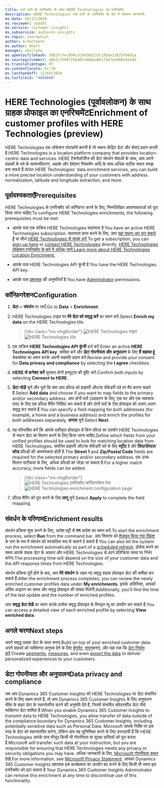 ```yaml
---
title: थर्ड पार्टी के एनरिचमेंट के साथ HERE Technologies का एनरिचमेंट
description: HERE Technologies थर्ड पार्टी के एनरिचमेंट के बारे में सामान्य जानकारी.
ms.date: 10/27/2020
ms.reviewer: jodahl
ms.service: customer-insights
ms.subservice: audience-insights
ms.topic: conceptual
author: m-hartmann
ms.author: mhart
manager: shellyha
ms.openlocfilehash: 7082fcfec099c3c9436b233c193be23625f6691a
ms.sourcegitcommit: a9b2cf598f256d07a48bba8617347ee90024a1dd
ms.translationtype: HT
ms.contentlocale: hi-IN
ms.lasthandoff: 12/03/2020
ms.locfileid: "4668680"
---
```

# <a name="enrichment-of-customer-profiles-with-here-technologies-preview"></a><span data-ttu-id="bf080-103">HERE Technologies (पूर्वावलोकन) के साथ ग्राहक प्रोफाइल का एनरिचमेंट</span><span class="sxs-lookup"><span data-stu-id="bf080-103">Enrichment of customer profiles with HERE Technologies (preview)</span></span>

<span data-ttu-id="bf080-104">HERE Technologies एक लोकेशन प्लेटफ़ॉर्म कंपनी है जो स्थान-केंद्रित डेटा और सेवाएं प्रदान करती है.</span><span class="sxs-lookup"><span data-stu-id="bf080-104">HERE Technologies is a location platform company that provides location-centric data and services.</span></span> <span data-ttu-id="bf080-105">HERE टेक्नोलॉजीज की डेटा संवर्धन सेवाओं के साथ, आप अपने ग्राहकों के पते के सामान्यीकरण, अक्षांश और देशांतर निष्कर्षण आदि के साथ अधिक सटीक स्थान समझ बना सकते हैं.</span><span class="sxs-lookup"><span data-stu-id="bf080-105">With HERE Technologies' data enrichment services, you can build a more precise location understanding of your customers with address normalization, latitude and longitude extraction, and more.</span></span>

## <a name="prerequisites"></a><span data-ttu-id="bf080-106">पूर्वावश्यकताएँ</span><span class="sxs-lookup"><span data-stu-id="bf080-106">Prerequisites</span></span>

<span data-ttu-id="bf080-107">HERE Technologies के एनरिचमेंट को कॉन्फ़िगर करने के लिए, निम्नलिखित आवश्यकताओं को पूरा किया जाना चाहिए:</span><span class="sxs-lookup"><span data-stu-id="bf080-107">To configure HERE Technologies enrichments, the following prerequisites must be met:</span></span>

- <span data-ttu-id="bf080-108">आपके पास एक सक्रिय HERE Technologies सदस्यता है.</span><span class="sxs-lookup"><span data-stu-id="bf080-108">You have an active HERE Technologies subscription.</span></span> <span data-ttu-id="bf080-109">सदस्यता प्राप्त करने के लिए, आप [यहां साइन-अप कर सकते हैं](https://developer.here.com/sign-up?utm_medium=referral&utm_source=Microsoft-Dynamics-CI&create=Freemium-Basic) या सीधे [HERE Technologies से संपर्क करें](https://developer.here.com/help?utm_medium=referral&utm_source=Microsoft-Dynamics-CI#how-can-we-help-you).</span><span class="sxs-lookup"><span data-stu-id="bf080-109">To get a subscription, you can [sign-up here](https://developer.here.com/sign-up?utm_medium=referral&utm_source=Microsoft-Dynamics-CI&create=Freemium-Basic) or [contact HERE Technologies](https://developer.here.com/help?utm_medium=referral&utm_source=Microsoft-Dynamics-CI#how-can-we-help-you) directly.</span></span> [<span data-ttu-id="bf080-110">HERE Technologies लोकेशन एनरिचमेंट के बारे में अधिक जानें.</span><span class="sxs-lookup"><span data-stu-id="bf080-110">Learn more about HERE Technologies Location Enrichment.</span></span>](https://developer.here.com/location-enrichment?cid=Dev-MicrosoftDynamics-DB-0-Dev-&utm_source=MicrosoftDynamics&utm_medium=referral&utm_campaign=Online_Dev_ReferralMicrosoft)

- <span data-ttu-id="bf080-111">आपके पास HERE Technologies API कुंजी है.</span><span class="sxs-lookup"><span data-stu-id="bf080-111">You have the HERE Technologies API key.</span></span>

- <span data-ttu-id="bf080-112">आपके पास [प्रशासक](permissions.md#administrator) की अनुमतियाँ है.</span><span class="sxs-lookup"><span data-stu-id="bf080-112">You have [Administrator](permissions.md#administrator) permissions.</span></span>

## <a name="configuration"></a><span data-ttu-id="bf080-113">कॉन्फ़िगरेशन</span><span class="sxs-lookup"><span data-stu-id="bf080-113">Configuration</span></span>

1. <span data-ttu-id="bf080-114">**डेटा** > **संवर्धन** पर जाएँ.</span><span class="sxs-lookup"><span data-stu-id="bf080-114">Go to **Data** > **Enrichment**.</span></span>

1. <span data-ttu-id="bf080-115">HERE Technologies टाइल पर **मेरे डेटा को समृद्ध करें** का चयन करें.</span><span class="sxs-lookup"><span data-stu-id="bf080-115">Select **Enrich my data** on the HERE Technologies tile.</span></span>

   > [!div class="mx-imgBorder"]
   > <span data-ttu-id="bf080-116">![HERE Technologies टाइल](media/HERE-tile.png "HERE Technologies टाइल")</span><span class="sxs-lookup"><span data-stu-id="bf080-116">![HERE Technologies tile](media/HERE-tile.png "HERE Technologies tile")</span></span>

1. <span data-ttu-id="bf080-117">एक सक्रिय **HERE Technologies API कुंजी** दर्ज करें.</span><span class="sxs-lookup"><span data-stu-id="bf080-117">Enter an active **HERE Technologies API key**.</span></span> <span data-ttu-id="bf080-118">समीक्षा करें और **डेटा गोपनीयता और अनुपालन** के लिए **मैं सहमत हूं** चेकबॉक्स का चयन करके अपनी सहमति प्रदान करें.</span><span class="sxs-lookup"><span data-stu-id="bf080-118">Review and provide your consent for **Data privacy and compliance** by selecting the **I agree** checkbox.</span></span> 

1. <span data-ttu-id="bf080-119">**HERE से कनेक्ट करें** चुनकर दोनों इनपुट्स की पुष्टि करें.</span><span class="sxs-lookup"><span data-stu-id="bf080-119">Confirm both inputs by selecting **Connect to HERE**.</span></span>

1. <span data-ttu-id="bf080-120">**डेटा जोड़ें** चुनें और चुनें कि क्या आप फ़ील्ड को प्राइमरी और/या सेकेंडरी पते पर मैप करना चाहते हैं.</span><span class="sxs-lookup"><span data-stu-id="bf080-120">Select **Add data** and choose if you want to map fields to the primary and/or secondary address.</span></span> <span data-ttu-id="bf080-121">आप दोनों पतों (उदाहरण के लिए, एक घर और एक व्यवसाय पता) के लिए एक फ़ील्ड मैपिंग निर्दिष्ट कर सकते हैं और दोनों पतों के लिए प्रोफाइल को अलग-अलग समृद्ध कर सकते हैं.</span><span class="sxs-lookup"><span data-stu-id="bf080-121">You can specify a field mapping for both addresses (for example, a home and a business address) and enrich the profiles for both addresses separately.</span></span> <span data-ttu-id="bf080-122">**अगला** चुनें.</span><span class="sxs-lookup"><span data-stu-id="bf080-122">Select **Next**.</span></span>

1. <span data-ttu-id="bf080-123">यह परिभाषित करें कि आपके एकीकृत प्रोफाइल से किन फ़ील्ड का उपयोग HERE Technologies से स्थान डेटा का मिलान करने के लिए किया जाना चाहिए.</span><span class="sxs-lookup"><span data-stu-id="bf080-123">Define which fields from your unified profiles should be used to look for matching location data from HERE Technologies.</span></span> <span data-ttu-id="bf080-124">चयनित प्राइमरी और/या सेकेंडरी पते के लिए **स्ट्रीट 1** और **ज़िप/पोस्टल कोड** फ़ील्डों की आवश्यकता होती है.</span><span class="sxs-lookup"><span data-stu-id="bf080-124">The **Street 1** and **Zip/Postal Code** fields are required for the selected primary and/or secondary address.</span></span> <span data-ttu-id="bf080-125">एक उच्च मिलान सटीकता के लिए, अधिक फ़ील्डों को जोड़ा जा सकता है.</span><span class="sxs-lookup"><span data-stu-id="bf080-125">For a higher match accuracy, more fields can be added.</span></span>

   > [!div class="mx-imgBorder"]
   > <span data-ttu-id="bf080-126">![HERE Technologies एनरिचमेंट कॉन्फ़िगरेशन पेज](media/enrichment-HERE-configuration.png "HERE Technologies एनरिचमेंट कॉन्फिगरेशन पेज")</span><span class="sxs-lookup"><span data-stu-id="bf080-126">![HERE Technologies enrichment configuration page](media/enrichment-HERE-configuration.png "HERE Technologies enrichment configuration page")</span></span>

1. <span data-ttu-id="bf080-127">फ़ील्ड मैपिंग को पूरा करने के लिए **लागू** चुनें.</span><span class="sxs-lookup"><span data-stu-id="bf080-127">Select **Apply** to complete the field mapping.</span></span>

## <a name="enrichment-results"></a><span data-ttu-id="bf080-128">संवर्धन के परिणाम</span><span class="sxs-lookup"><span data-stu-id="bf080-128">Enrichment results</span></span>

<span data-ttu-id="bf080-129">संवर्धन प्रक्रिया शुरू करने के लिए, आदेश पट्टी से **रन** आदेश का चयन करें.</span><span class="sxs-lookup"><span data-stu-id="bf080-129">To start the enrichment process, select **Run** from the command bar.</span></span> <span data-ttu-id="bf080-130">आप सिस्टम को [शेड्यूल किया गया रीफ़्रेश](system.md#schedule-tab) के भाग के रूप में संवर्धन को स्वचालित रूप से चलाने दे सकते हैं.</span><span class="sxs-lookup"><span data-stu-id="bf080-130">You can also let the system run the enrichment automatically as part of a [scheduled refresh](system.md#schedule-tab).</span></span> <span data-ttu-id="bf080-131">प्रोसेस करने का समय आपके ग्राहक डेटा के आकार और HERE Technologies से API प्रतिक्रिया समय पर निर्भर करेगा.</span><span class="sxs-lookup"><span data-stu-id="bf080-131">The processing time will depend on the size of your customer data and the API response times from HERE Technologies.</span></span>

<span data-ttu-id="bf080-132">संवर्धन प्रक्रिया पूरी होने के बाद, आप **मेरे संवर्धन** के तहत नए समृद्ध ग्राहक प्रोफ़ाइल डेटा की समीक्षा कर सकते हैं.</span><span class="sxs-lookup"><span data-stu-id="bf080-132">After the enrichment process completes, you can review the newly enriched customer profiles data under **My enrichments**.</span></span> <span data-ttu-id="bf080-133">इसके अतिरिक्त, आपको अंतिम अद्यतन का समय और समृद्ध प्रोफ़ाइल की संख्या मिलेगी.</span><span class="sxs-lookup"><span data-stu-id="bf080-133">Additionally, you'll find the time of the last update and the number of enriched profiles.</span></span>

<span data-ttu-id="bf080-134">आप **समृद्ध डेटा देखें** का चयन करके प्रत्येक समृद्ध प्रोफ़ाइल के विस्तृत व्यू का उपयोग कर सकते हैं.</span><span class="sxs-lookup"><span data-stu-id="bf080-134">You can access a detailed view of each enriched profile by selecting **View enriched data**.</span></span>

## <a name="next-steps"></a><span data-ttu-id="bf080-135">अगले चरण</span><span class="sxs-lookup"><span data-stu-id="bf080-135">Next steps</span></span>

<span data-ttu-id="bf080-136">अपने समृद्ध ग्राहक डेटा के ऊपर बनाएं.</span><span class="sxs-lookup"><span data-stu-id="bf080-136">Build on top of your enriched customer data.</span></span> <span data-ttu-id="bf080-137">अपने ग्राहकों को व्यक्तिगत अनुभव देने के लिए [सेगमेंट](segments.md), [मापन](measures.md)बनाएं, और यहां तक कि [डेटा निर्यात करें](export-destinations.md).</span><span class="sxs-lookup"><span data-stu-id="bf080-137">Create [segments](segments.md), [measures](measures.md), and even [export the data](export-destinations.md) to deliver personalized experiences to your customers.</span></span>

## <a name="data-privacy-and-compliance"></a><span data-ttu-id="bf080-138">डेटा गोपनीयता और अनुपालन</span><span class="sxs-lookup"><span data-stu-id="bf080-138">Data privacy and compliance</span></span>

<span data-ttu-id="bf080-139">जब आप Dynamics 365 Customer Insights को HERE Technologies पर डेटा संचारित करने के लिए सक्षम करते हैं, तो आप Dynamics 365 Customer Insights के लिए अनुपालन सीमा के बाहर डेटा के स्थानांतरित करने की अनुमति देते हैं, जिसमें संभावित संवेदनशील डेटा जैसे व्यक्तिगत डेटा शामिल हैं.</span><span class="sxs-lookup"><span data-stu-id="bf080-139">When you enable Dynamics 365 Customer Insights to transmit data to HERE Technologies, you allow transfer of data outside of the compliance boundary for Dynamics 365 Customer Insights, including potentially sensitive data such as Personal Data.</span></span> <span data-ttu-id="bf080-140">Microsoft आपके निर्देश पर इस तरह के डेटा को स्थानांतरित करेगा, लेकिन आप यह सुनिश्चित करने के लिए उत्तरदायी हैं कि HERE Technologies आपके पास मौजूद किसी भी गोपनीयता या सुरक्षा दायित्वों को पूरा करता है.</span><span class="sxs-lookup"><span data-stu-id="bf080-140">Microsoft will transfer such data at your instruction, but you are responsible for ensuring that HERE Technologies meets any privacy or security obligations you may have.</span></span> <span data-ttu-id="bf080-141">अधिक जानकारी के लिए, [Microsoft गोपनीयता कथन](https://go.microsoft.com/fwlink/?linkid=396732) देखें.</span><span class="sxs-lookup"><span data-stu-id="bf080-141">For more information, see [Microsoft Privacy Statement](https://go.microsoft.com/fwlink/?linkid=396732).</span></span>
<span data-ttu-id="bf080-142">आपका Dynamics 365 Customer Insights प्रशासक इस कार्यक्षमता का उपयोग बंद करने के लिए किसी भी समय इस एनरिचमेंट को हटा सकता है.</span><span class="sxs-lookup"><span data-stu-id="bf080-142">Your Dynamics 365 Customer Insights Administrator can remove this enrichment at any time to discontinue use of this functionality.</span></span>
